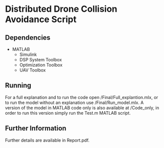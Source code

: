 # Distributed Drone Collision Avoidance Script

## Dependencies
- MATLAB
  - Simulink
  - DSP System Toolbox
  - Optimization Toolbox
  - UAV Toolbox

## Running

For a full explanation and to run the code open /Final/Full\_explantion.mlx, or to run the model without an explanation use /Final/Run\_model.mlx. A version of the model in MATLAB code only is also available at /Code\_only, in order to run this version simply run the Test.m MATLAB script.

## Further Information

Further details are available in Report.pdf.

